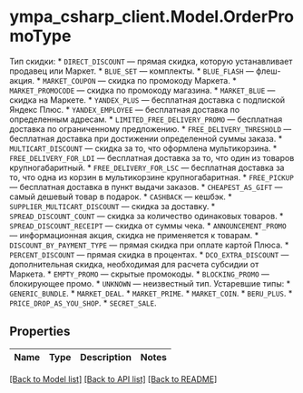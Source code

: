 # ympa_csharp_client.Model.OrderPromoType
Тип скидки:  * `DIRECT_DISCOUNT` — прямая скидка, которую устанавливает продавец или Маркет.  * `BLUE_SET` — комплекты.  * `BLUE_FLASH` — флеш-акция.  * `MARKET_COUPON` — скидка по промокоду Маркета.  * `MARKET_PROMOCODE` — скидка по промокоду магазина.  * `MARKET_BLUE` — скидка на Маркете.  * `YANDEX_PLUS` — бесплатная доставка с подпиской Яндекс Плюс.  * `YANDEX_EMPLOYEE` — бесплатная доставка по определенным адресам.  * `LIMITED_FREE_DELIVERY_PROMO` — бесплатная доставка по ограниченному предложению.  * `FREE_DELIVERY_THRESHOLD` — бесплатная доставка при достижении определенной суммы заказа.  * `MULTICART_DISCOUNT` — скидка за то, что оформлена мультикорзина.  * `FREE_DELIVERY_FOR_LDI` — бесплатная доставка за то, что один из товаров крупногабаритный.  * `FREE_DELIVERY_FOR_LSC` — бесплатная доставка за то, что одна из корзин в мультикорзине крупногабаритная.  * `FREE_PICKUP` — бесплатная доставка в пункт выдачи заказов.  * `CHEAPEST_AS_GIFT` — самый дешевый товар в подарок.  * `CASHBACK` — кешбэк.  * `SUPPLIER_MULTICART_DISCOUNT` — скидка за доставку.  * `SPREAD_DISCOUNT_COUNT` — скидка за количество одинаковых товаров.  * `SPREAD_DISCOUNT_RECEIPT` — скидка от суммы чека.  * `ANNOUNCEMENT_PROMO` — информационная акция, скидка не применяется к товарам.  * `DISCOUNT_BY_PAYMENT_TYPE` — прямая скидка при оплате картой Плюса.  * `PERCENT_DISCOUNT` — прямая скидка в процентах.  * `DCO_EXTRA_DISCOUNT` — дополнительная скидка, необходимая для расчета субсидии от Маркета.  * `EMPTY_PROMO` — скрытые промокоды.  * `BLOCKING_PROMO` — блокирующее промо.  * `UNKNOWN` — неизвестный тип.  Устаревшие типы:  * `GENERIC_BUNDLE`.  * `MARKET_DEAL`.  * `MARKET_PRIME`.  * `MARKET_COIN`.  * `BERU_PLUS`.  * `PRICE_DROP_AS_YOU_SHOP`.  * `SECRET_SALE`. 

## Properties

Name | Type | Description | Notes
------------ | ------------- | ------------- | -------------

[[Back to Model list]](../README.md#documentation-for-models) [[Back to API list]](../README.md#documentation-for-api-endpoints) [[Back to README]](../README.md)

